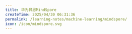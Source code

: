 ```yaml
---
title: 华为昇思MindSpore
createTime: 2025/04/30 06:31:36
permalink: /learning-notes/machine-learning/mindspore/
icon: /icon/mindspore.svg
---
```


<LinkCard icon="/icon/mindspore.svg" href="https://www.mindspore.cn/" title="昇思MindSpore，全场景AI框架" description="分布式训练原生，AI+HPC全流程可编程，支持函数可微编程，满足AI for science场景灵活编程异构并行加速需求，"></LinkCard>
